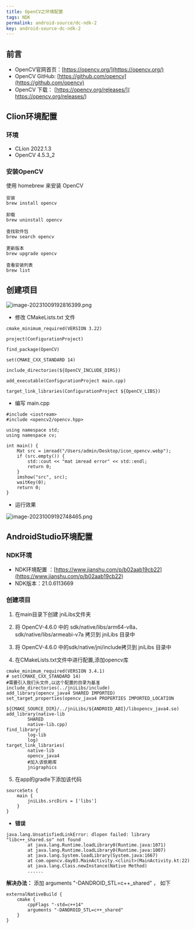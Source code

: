 ```yaml
---
title: OpenCV之环境配置
tags: NDK
permalink: android-source/dc-ndk-2
key: android-source-dc-ndk-2
---
```


## 前言
- OpenCV官网首页：[https://opencv.org/](https://opencv.org/)
- OpenCV GitHub: [https://github.com/opencv](https://github.com/opencv)
- OpenCV 下载： [https://opencv.org/releases/]( https://opencv.org/releases/)

## Clion环境配置

### 环境

- CLion 2022.1.3
- OpenCV 4.5.3_2

### 安装OpenCV

使用 homebrew 来安装 OpenCV

<!--more-->

```
安装
brew install opencv

卸载
brew uninstall opencv

查找软件包
brew search opencv

更新版本
brew upgrade opencv

查看安装列表
brew list
```

## 创建项目

![image-20231009192816399.png](https://s2.loli.net/2023/10/10/xKR7UNqCjrXGFgt.png)

- 修改 CMakeLists.txt 文件

```
cmake_minimum_required(VERSION 3.22)

project(ConfigurationProject)

find_package(OpenCV)

set(CMAKE_CXX_STANDARD 14)

include_directories(${OpenCV_INCLUDE_DIRS})

add_executable(ConfigurationProject main.cpp)

target_link_libraries(ConfigurationProject ${OpenCV_LIBS})
```

- 编写 main.cpp

```
#include <iostream>
#include <opencv2/opencv.hpp>

using namespace std;
using namespace cv;

int main() {
    Mat src = imread("/Users/admin/Desktop/icon_opencv.webp");
    if (src.empty()) {
        std::cout << "mat imread error" << std::endl;
        return 0;
    }
    imshow("src", src);
    waitKey(0);
    return 0;
}
```

- 运行效果

![image-20231009192748465.png](https://s2.loli.net/2023/10/10/FZEKOuJiMBTw6cI.png)

## AndroidStudio环境配置

### NDK环境

- NDK环境配置 ：[https://www.jianshu.com/p/b02aab19cb22](https://www.jianshu.com/p/b02aab19cb22)
- NDK版本：21.0.6113669

### 创建项目

1. 在main目录下创建 jniLibs文件夹

2. 将 OpenCV-4.6.0  中的 sdk/native/libs/arm64-v8a、sdk/native/libs/armeabi-v7a 拷贝到 jniLibs 目录中
3. 将 OpenCV-4.6.0 中的sdk/native/jni/include拷贝到 jniLibs 目录中
4. 在CMakeLists.txt文件中进行配置,添加opencv库

```
cmake_minimum_required(VERSION 3.4.1)
# set(CMAKE_CXX_STANDARD 14)
#需要引入我们头文件,以这个配置的目录为基准
include_directories(../jniLibs/include)
add_library(opencv_java4 SHARED IMPORTED)
set_target_properties(opencv_java4 PROPERTIES IMPORTED_LOCATION
        ${CMAKE_SOURCE_DIR}/../jniLibs/${ANDROID_ABI}/libopencv_java4.so)
add_library(native-lib
        SHARED
        native-lib.cpp)
find_library( 
        log-lib
        log)
target_link_libraries( 
        native-lib
        opencv_java4
        #加入该依赖库
        jnigraphics

```

5. 在app的gradle下添加该代码

```
sourceSets {
    main {
        jniLibs.srcDirs = ['libs']
    }
}
```

- <b>错误</b>

```
java.lang.UnsatisfiedLinkError: dlopen failed: library "libc++_shared.so" not found
        at java.lang.Runtime.loadLibrary0(Runtime.java:1071)
        at java.lang.Runtime.loadLibrary0(Runtime.java:1007)
        at java.lang.System.loadLibrary(System.java:1667)
        at com.opencv.day03.MainActivity.<clinit>(MainActivity.kt:22)
        at java.lang.Class.newInstance(Native Method)
        ......

```

<b>解决办法：</b>
添加 arguments "-DANDROID_STL=c++_shared" ， 如下

```
externalNativeBuild {
    cmake {
        cppFlags "-std=c++14"
        arguments "-DANDROID_STL=c++_shared"
    }
}

```





